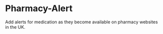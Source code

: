 # Pharmacy-Alert
Add alerts for medication as they become available on pharmacy websites in the UK.
